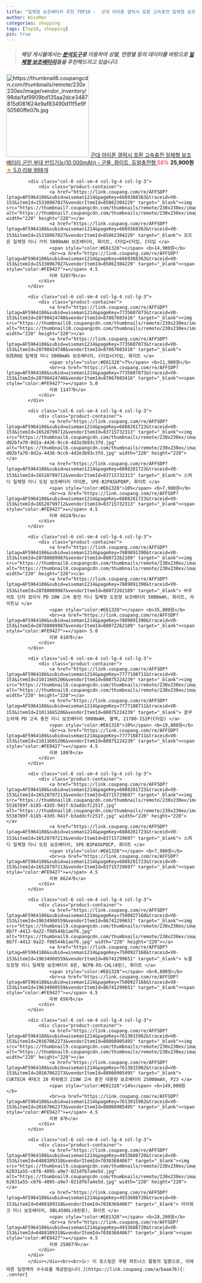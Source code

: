 ```yaml
---
title: "일체형 보조배터리 추천 TOP10 -  군대 아이폰 갤럭시 호환 고속충전 일체형 보조배터리 군인 부대 반입가능(10 000mAh) - 군몰, 화이트, 듀얼충전형 "
author: WiseMan
categories: shopping
tags: [Top10, shopping]
pin: true
---
```


> ##### 해당 게시물에서는 [**분석도구**](https://itemscout.io/)를 이용하여 **성별**, **연령별** 등의 데이터를 바탕으로 [**일체형 보조배터리**](https://link.coupang.com/a/baae76)들을 추천해드리고 있습니다.
<div class="container"><div class="row">
            <div class="col-6 col-sm-4 col-lg-4 col-lg-3">
                <div class="product-container">
                    <a href="https://link.coupang.com/re/AFFSDP?lptag=AF5964186&subid=wiseman1214&pageKey=7037893863&traceid=V0-153&itemId=17394349648&vendorItemId=73683899175" target="_blank"><img src="https://thumbnail6.coupangcdn.com/thumbnails/remote/230x230ex/image/vendor_inventory/98da/faf9909bd135aa2dce3487815d081624e9af83490d11f5e9f50560ffe07b.jpg" alt="https://thumbnail6.coupangcdn.com/thumbnails/remote/230x230ex/image/vendor_inventory/98da/faf9909bd135aa2dce3487815d081624e9af83490d11f5e9f50560ffe07b.jpg" width="220" height="220"></a>
                    <a href="https://link.coupang.com/re/AFFSDP?lptag=AF5964186&subid=wiseman1214&pageKey=7037893863&traceid=V0-153&itemId=17394349648&vendorItemId=73683899175" target="_blank"> 군대 아이폰 갤럭시 호환 고속충전 일체형 보조배터리 군인 부대 반입가능(10 000mAh) - 군몰, 화이트, 듀얼충전형 </a>
                    <span style="color:#E61328">58%</span> <b>25,900원</b>
                    <br><a href="https://link.coupang.com/re/AFFSDP?lptag=AF5964186&subid=wiseman1214&pageKey=7037893863&traceid=V0-153&itemId=17394349648&vendorItemId=73683899175" target="_blank"><span style="color:#FE9427">★</span> 5.0
                    리뷰 998개</a>
                </div>
            </div>
            
            <div class="col-6 col-sm-4 col-lg-4 col-lg-3">
                <div class="product-container">
                    <a href="https://link.coupang.com/re/AFFSDP?lptag=AF5964186&subid=wiseman1214&pageKey=6669368363&traceid=V0-153&itemId=15338967027&vendorItemId=85862304229" target="_blank"><img src="https://thumbnail7.coupangcdn.com/thumbnails/remote/230x230ex/image/vendor_inventory/7aca/e6d3d69b54e4cd842fa611cd1d0a6d501a08eda741b723d3b87e7067299e.jpg" alt="https://thumbnail7.coupangcdn.com/thumbnails/remote/230x230ex/image/vendor_inventory/7aca/e6d3d69b54e4cd842fa611cd1d0a6d501a08eda741b723d3b87e7067299e.jpg" width="220" height="220"></a>
                    <a href="https://link.coupang.com/re/AFFSDP?lptag=AF5964186&subid=wiseman1214&pageKey=6669368363&traceid=V0-153&itemId=15338967027&vendorItemId=85862304229" target="_blank"> 모즈온 일체형 미니 거치 5000mAH 보조배터리, 화이트, C타입+C타입, C타입 </a>
                    <span style="color:#E61328"></span> <b>14,900원</b>
                    <br><a href="https://link.coupang.com/re/AFFSDP?lptag=AF5964186&subid=wiseman1214&pageKey=6669368363&traceid=V0-153&itemId=15338967027&vendorItemId=85862304229" target="_blank"><span style="color:#FE9427">★</span> 4.5
                    리뷰 5207개</a>
                </div>
            </div>
            
            <div class="col-6 col-sm-4 col-lg-4 col-lg-3">
                <div class="product-container">
                    <a href="https://link.coupang.com/re/AFFSDP?lptag=AF5964186&subid=wiseman1214&pageKey=7735607073&traceid=V0-153&itemId=20798424740&vendorItemId=87867603416" target="_blank"><img src="https://thumbnail10.coupangcdn.com/thumbnails/remote/230x230ex/image/vendor_inventory/7701/b72568900ce6ed919f2f8c736483d9709849be44c271d665f667dc875116.jpg" alt="https://thumbnail10.coupangcdn.com/thumbnails/remote/230x230ex/image/vendor_inventory/7701/b72568900ce6ed919f2f8c736483d9709849be44c271d665f667dc875116.jpg" width="220" height="220"></a>
                    <a href="https://link.coupang.com/re/AFFSDP?lptag=AF5964186&subid=wiseman1214&pageKey=7735607073&traceid=V0-153&itemId=20798424740&vendorItemId=87867603416" target="_blank"> DZEROQ 일체형 미니 5000mAh 보조배터리, C타입+C타입, 화이트 </a>
                    <span style="color:#E61328">7%</span> <b>11,900원</b>
                    <br><a href="https://link.coupang.com/re/AFFSDP?lptag=AF5964186&subid=wiseman1214&pageKey=7735607073&traceid=V0-153&itemId=20798424740&vendorItemId=87867603416" target="_blank"><span style="color:#FE9427">★</span> 5.0
                    리뷰 1147개</a>
                </div>
            </div>
            
            <div class="col-6 col-sm-4 col-lg-4 col-lg-3">
                <div class="product-container">
                    <a href="https://link.coupang.com/re/AFFSDP?lptag=AF5964186&subid=wiseman1214&pageKey=6888281723&traceid=V0-153&itemId=16528799712&vendorItemId=83715732313" target="_blank"><img src="https://thumbnail6.coupangcdn.com/thumbnails/remote/230x230ex/image/retail/images/6597647371027979-d02bfa70-0d2a-4436-9cc6-4d2e3b93c3fd.jpg" alt="https://thumbnail6.coupangcdn.com/thumbnails/remote/230x230ex/image/retail/images/6597647371027979-d02bfa70-0d2a-4436-9cc6-4d2e3b93c3fd.jpg" width="220" height="220"></a>
                    <a href="https://link.coupang.com/re/AFFSDP?lptag=AF5964186&subid=wiseman1214&pageKey=6888281723&traceid=V0-153&itemId=16528799712&vendorItemId=83715732313" target="_blank"> 스피디 일체형 미니 도킹 보조배터리 아이폰, SPE-B2PA5GPQ8P, 화이트 </a>
                    <span style="color:#E61328">10%</span> <b>7,900원</b>
                    <br><a href="https://link.coupang.com/re/AFFSDP?lptag=AF5964186&subid=wiseman1214&pageKey=6888281723&traceid=V0-153&itemId=16528799712&vendorItemId=83715732313" target="_blank"><span style="color:#FE9427">★</span> 4.5
                    리뷰 6624개</a>
                </div>
            </div>
            
            <div class="col-6 col-sm-4 col-lg-4 col-lg-3">
                <div class="product-container">
                    <a href="https://link.coupang.com/re/AFFSDP?lptag=AF5964186&subid=wiseman1214&pageKey=7889891390&traceid=V0-153&itemId=20788089987&vendorItemId=88072262109" target="_blank"><img src="https://thumbnail8.coupangcdn.com/thumbnails/remote/230x230ex/image/vendor_inventory/c805/b98ff76c58bc06df3ec0af7078c7441be98ee73073a9db22bb6898b8d678.png" alt="https://thumbnail8.coupangcdn.com/thumbnails/remote/230x230ex/image/vendor_inventory/c805/b98ff76c58bc06df3ec0af7078c7441be98ee73073a9db22bb6898b8d678.png" width="220" height="220"></a>
                    <a href="https://link.coupang.com/re/AFFSDP?lptag=AF5964186&subid=wiseman1214&pageKey=7889891390&traceid=V0-153&itemId=20788089987&vendorItemId=88072262109" target="_blank"> 바우아토 단자 접이식 PD 20W 고속 충전 미니 일체형 도킹형 보조배터리 5000mAh, 화이트, 라이트닝 </a>
                    <span style="color:#E61328"></span> <b>35,800원</b>
                    <br><a href="https://link.coupang.com/re/AFFSDP?lptag=AF5964186&subid=wiseman1214&pageKey=7889891390&traceid=V0-153&itemId=20788089987&vendorItemId=88072262109" target="_blank"><span style="color:#FE9427">★</span> 5.0
                    리뷰 610개</a>
                </div>
            </div>
            
            <div class="col-6 col-sm-4 col-lg-4 col-lg-3">
                <div class="product-container">
                    <a href="https://link.coupang.com/re/AFFSDP?lptag=AF5964186&subid=wiseman1214&pageKey=7777188711&traceid=V0-153&itemId=21011665206&vendorItemId=88075224239" target="_blank"><img src="https://thumbnail8.coupangcdn.com/thumbnails/remote/230x230ex/image/vendor_inventory/74de/14bd293c7871f70abf73ab0d5f25ebd92956b06e28306ba4b775d6107f21.jpg" alt="https://thumbnail8.coupangcdn.com/thumbnails/remote/230x230ex/image/vendor_inventory/74de/14bd293c7871f70abf73ab0d5f25ebd92956b06e28306ba4b775d6107f21.jpg" width="220" height="220"></a>
                    <a href="https://link.coupang.com/re/AFFSDP?lptag=AF5964186&subid=wiseman1214&pageKey=7777188711&traceid=V0-153&itemId=21011665206&vendorItemId=88075224239" target="_blank"> 꿈꾸는아재 PD 고속 충전 미니 보조배터리 5000mAH, 블랙, 21700-1S1P(C타입) </a>
                    <span style="color:#E61328">10%</span> <b>19,800원</b>
                    <br><a href="https://link.coupang.com/re/AFFSDP?lptag=AF5964186&subid=wiseman1214&pageKey=7777188711&traceid=V0-153&itemId=21011665206&vendorItemId=88075224239" target="_blank"><span style="color:#FE9427">★</span> 4.5
                    리뷰 188개</a>
                </div>
            </div>
            
            <div class="col-6 col-sm-4 col-lg-4 col-lg-3">
                <div class="product-container">
                    <a href="https://link.coupang.com/re/AFFSDP?lptag=AF5964186&subid=wiseman1214&pageKey=6888281723&traceid=V0-153&itemId=16528797213&vendorItemId=83715729697" target="_blank"><img src="https://thumbnail10.coupangcdn.com/thumbnails/remote/230x230ex/image/retail/images/6597744581163602-5538789f-b185-43d5-941f-b3addcfc251f.jpg" alt="https://thumbnail10.coupangcdn.com/thumbnails/remote/230x230ex/image/retail/images/6597744581163602-5538789f-b185-43d5-941f-b3addcfc251f.jpg" width="220" height="220"></a>
                    <a href="https://link.coupang.com/re/AFFSDP?lptag=AF5964186&subid=wiseman1214&pageKey=6888281723&traceid=V0-153&itemId=16528797213&vendorItemId=83715729697" target="_blank"> 스피디 일체형 미니 도킹 보조배터리, SPE-B2PA5GPQCP, 화이트 </a>
                    <span style="color:#E61328"></span> <b>7,900원</b>
                    <br><a href="https://link.coupang.com/re/AFFSDP?lptag=AF5964186&subid=wiseman1214&pageKey=6888281723&traceid=V0-153&itemId=16528797213&vendorItemId=83715729697" target="_blank"><span style="color:#FE9427">★</span> 4.5
                    리뷰 6624개</a>
                </div>
            </div>
            
            <div class="col-6 col-sm-4 col-lg-4 col-lg-3">
                <div class="product-container">
                    <a href="https://link.coupang.com/re/AFFSDP?lptag=AF5964186&subid=wiseman1214&pageKey=7500927168&traceid=V0-153&itemId=19634960559&vendorItemId=86741299651" target="_blank"><img src="https://thumbnail9.coupangcdn.com/thumbnails/remote/230x230ex/image/retail/images/2023/07/31/14/2/0bd8cc7e-8b7f-4412-9a22-f08544b1aef6.jpg" alt="https://thumbnail9.coupangcdn.com/thumbnails/remote/230x230ex/image/retail/images/2023/07/31/14/2/0bd8cc7e-8b7f-4412-9a22-f08544b1aef6.jpg" width="220" height="220"></a>
                    <a href="https://link.coupang.com/re/AFFSDP?lptag=AF5964186&subid=wiseman1214&pageKey=7500927168&traceid=V0-153&itemId=19634960559&vendorItemId=86741299651" target="_blank"> 뉴클 도킹형 미니 일체형 보조배터리 8핀, NCPB-R5-CHL(8핀), 화이트 </a>
                    <span style="color:#E61328"></span> <b>9,800원</b>
                    <br><a href="https://link.coupang.com/re/AFFSDP?lptag=AF5964186&subid=wiseman1214&pageKey=7500927168&traceid=V0-153&itemId=19634960559&vendorItemId=86741299651" target="_blank"><span style="color:#FE9427">★</span> 4.5
                    리뷰 656개</a>
                </div>
            </div>
            
            <div class="col-6 col-sm-4 col-lg-4 col-lg-3">
                <div class="product-container">
                    <a href="https://link.coupang.com/re/AFFSDP?lptag=AF5964186&subid=wiseman1214&pageKey=7613015962&traceid=V0-153&itemId=20167062273&vendorItemId=88060905495" target="_blank"><img src="https://thumbnail9.coupangcdn.com/thumbnails/remote/230x230ex/image/vendor_inventory/c098/0f233021efeb77bd0b1db4f1bf56d24d75feac169d0e0cf9199e4cca836f.jpg" alt="https://thumbnail9.coupangcdn.com/thumbnails/remote/230x230ex/image/vendor_inventory/c098/0f233021efeb77bd0b1db4f1bf56d24d75feac169d0e0cf9199e4cca836f.jpg" width="220" height="220"></a>
                    <a href="https://link.coupang.com/re/AFFSDP?lptag=AF5964186&subid=wiseman1214&pageKey=7613015962&traceid=V0-153&itemId=20167062273&vendorItemId=88060905495" target="_blank"> CUKTECH 쿡테크 20 파워뱅크 210W 고속 충전 대용량 보조배터리 25000mAh, P23 </a>
                    <span style="color:#E61328">14%</span> <b>149,000원</b>
                    <br><a href="https://link.coupang.com/re/AFFSDP?lptag=AF5964186&subid=wiseman1214&pageKey=7613015962&traceid=V0-153&itemId=20167062273&vendorItemId=88060905495" target="_blank"><span style="color:#FE9427">★</span> 4.5
                    리뷰 8개</a>
                </div>
            </div>
            
            <div class="col-6 col-sm-4 col-lg-4 col-lg-3">
                <div class="product-container">
                    <a href="https://link.coupang.com/re/AFFSDP?lptag=AF5964186&subid=wiseman1214&pageKey=4933688720&traceid=V0-153&itemId=6488109318&vendorItemId=70383684067" target="_blank"><img src="https://thumbnail9.coupangcdn.com/thumbnails/remote/230x230ex/image/retail/images/28240185581413-62031a55-c6f6-4095-a9e7-021dfb7a4e5d.jpg" alt="https://thumbnail9.coupangcdn.com/thumbnails/remote/230x230ex/image/retail/images/28240185581413-62031a55-c6f6-4095-a9e7-021dfb7a4e5d.jpg" width="220" height="220"></a>
                    <a href="https://link.coupang.com/re/AFFSDP?lptag=AF5964186&subid=wiseman1214&pageKey=4933688720&traceid=V0-153&itemId=6488109318&vendorItemId=70383684067" target="_blank"> 아이워크 미니 보조배터리, DBL4500L(8핀용), 화이트 </a>
                    <span style="color:#E61328"></span> <b>28,200원</b>
                    <br><a href="https://link.coupang.com/re/AFFSDP?lptag=AF5964186&subid=wiseman1214&pageKey=4933688720&traceid=V0-153&itemId=6488109318&vendorItemId=70383684067" target="_blank"><span style="color:#FE9427">★</span> 4.5
                    리뷰 25087개</a>
                </div>
            </div>
            </div></div><br><br>[👉 이 포스팅은 쿠팡 파트너스 활동의 일환으로, 이에 따른 일정액의 수수료를 제공받습니다.](https://link.coupang.com/a/baae76){: .center}